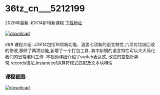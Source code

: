 # 36tz_cn___5212199
2020年最新 JDK14新特新课程
[下载地址](http://www.36tz.cn/article/5212199 "下载地址")
<br/></br>[![download](http://36tz.cn/muke_img/2020_04_2-66-300x187.png "下载地址")](http://www.36tz.cn/article/5212199 "下载地址")
<br/></br>### 课程介绍:
JDK14包括16项新功能，涵盖七项新的语言特性,六项对垃圾回收的修改,移除了两项功能,新增了一个打包工具. 其中新增的语言特性可以大大简化我们的日常编码工作. 本视频详细介绍了switch表达式, 改进的空指针异常,records语法,instanceof运算符模式匹配及文本块特性

### 课程截图:
[![download](http://36tz.cn/muke_img/2020_04_1-99.png "下载地址")](http://www.36tz.cn/article/5212199 "下载地址")
